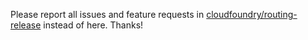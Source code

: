 Please report all issues and feature requests in [cloudfoundry/routing-release](https://github.com/cloudfoundry/routing-release) instead of here. Thanks!
